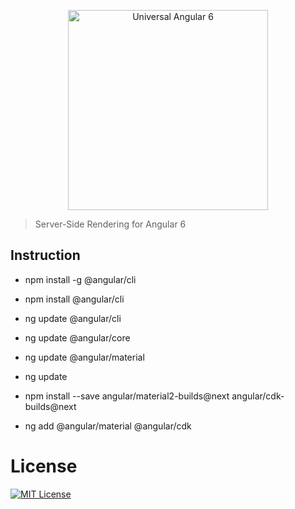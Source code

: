 <p align="center">
  <img src="https://cloud.githubusercontent.com/assets/1016365/10639063/138338bc-7806-11e5-8057-d34c75f3cafc.png" alt="Universal Angular 6" height="320"/>
</p>

> Server-Side Rendering for Angular 6


## Instruction

- npm install -g @angular/cli
- npm install @angular/cli
- ng update @angular/cli
- ng update @angular/core
- ng update @angular/material
- ng update

- npm install --save angular/material2-builds@next angular/cdk-builds@next

- ng add @angular/material @angular/cdk

# License
[![MIT License](https://img.shields.io/badge/license-MIT-blue.svg?style=flat)](/LICENSE)